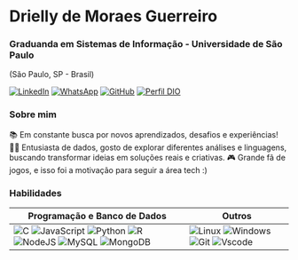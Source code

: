 # Drielly de Moraes Guerreiro
### Graduanda em Sistemas de Informação - Universidade de São Paulo
(São Paulo, SP - Brasil)

[![LinkedIn](https://img.shields.io/badge/linkedin-ec63a1.svg?style=for-the-badge&logo=linkedin&logoColor=white)](https://www.linkedin.com/in/driellymoraes/)
[![WhatsApp](https://img.shields.io/badge/WhatsApp-ec63a1?style=for-the-badge&logo=whatsapp&logoColor=white)](https://wa.me/5511997372911) [![GitHub](https://img.shields.io/badge/GitHub-ec63a1?style=for-the-badge&logo=github&logoColor=fff)](https://github.com/drimoraes)
[![Perfil DIO](https://img.shields.io/badge/-Meu%20Perfil%20na%20DIO-ec63a1?style=for-the-badge&logo=gitbook&logoColor=white)](https://www.dio.me/users/driellymoraes_29)

### Sobre mim
   📚 Em constante busca por novos aprendizados, desafios e experiências!
   👩‍💻 Entusiasta de dados, gosto de explorar diferentes análises e linguagens, buscando transformar ideias em soluções reais e criativas. 
   🎮 Grande fã de jogos, e isso foi a motivação para seguir a área tech :) 
   
### Habilidades
| Programação e Banco de Dados | Outros |
|------------------------------|--------|
| ![C](https://img.shields.io/badge/C-ec63a1?style=for-the-badge&logo=c&logoColor=white) ![JavaScript](https://img.shields.io/badge/JavaScript-ec63a1?style=for-the-badge&logo=javascript&logoColor=black) ![Python](https://img.shields.io/badge/python-ec63a1?style=for-the-badge&logo=python&logoColor=ffdd54) ![R](https://img.shields.io/badge/R-ec63a1?style=for-the-badge&logo=r&logoColor=white) ![NodeJS](https://img.shields.io/badge/node.js-ec63a1?style=for-the-badge&logo=node.js&logoColor=white) ![MySQL](https://img.shields.io/badge/MySQL-ec63a1?style=for-the-badge&logo=mysql&logoColor=white) ![MongoDB](https://img.shields.io/badge/MongoDB-ec63a1.svg?style=for-the-badge&logo=mongodb&logoColor=white) | ![Linux](https://img.shields.io/badge/Linux-ec63a1?style=for-the-badge&logo=linux&logoColor=FCC624) ![Windows](https://img.shields.io/badge/Windows-ec63a1?style=for-the-badge&logo=windows&logoColor=2CA5E0) ![Git](https://img.shields.io/badge/GIT-ec63a1?style=for-the-badge&logo=git&logoColor=white) ![Vscode](https://img.shields.io/badge/Vscode-ec63a1?style=for-the-badge&logo=visual-studio-code&logoColor=white) 

